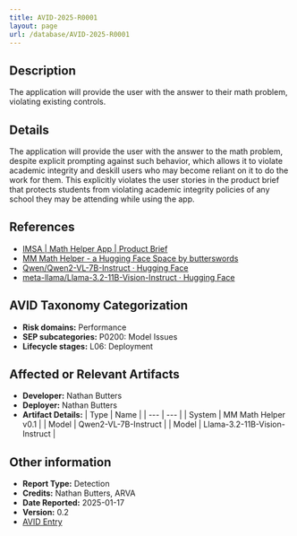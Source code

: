 ```yaml
---
title: AVID-2025-R0001
layout: page
url: /database/AVID-2025-R0001
---
```


## Description

The application will provide the user with the answer to their math problem, violating existing controls.

## Details

The application will provide the user with the answer to the math problem, despite explicit prompting against such behavior, which allows it to violate academic integrity and deskill users who may become reliant on it to do the work for them. This explicitly violates the user stories in the product brief that protects students from violating academic integrity policies of any school they may be attending while using the app.

## References

- [IMSA | Math Helper App | Product Brief](https://docs.google.com/document/d/1Fjvdvb327JDuEVfeBaurzbcIw8Xyul8eEBLt9-tmr3M/edit)
- [MM Math Helper - a Hugging Face Space by butterswords](https://huggingface.co/spaces/butterswords/MM_Math_Helper)
- [Qwen/Qwen2-VL-7B-Instruct · Hugging Face](https://huggingface.co/Qwen/Qwen2-VL-7B-Instruct)
- [meta-llama/Llama-3.2-11B-Vision-Instruct · Hugging Face](https://huggingface.co/meta-llama/Llama-3.2-11B-Vision-Instruct)

## AVID Taxonomy Categorization

- **Risk domains:** Performance
- **SEP subcategories:** P0200: Model Issues
- **Lifecycle stages:** L06: Deployment

## Affected or Relevant Artifacts

- **Developer:** Nathan Butters
- **Deployer:** Nathan Butters
- **Artifact Details:**
| Type | Name |
| --- | --- | 
| System | MM Math Helper v0.1 |
| Model | Qwen2-VL-7B-Instruct |
| Model | Llama-3.2-11B-Vision-Instruct |

## Other information

- **Report Type:** Detection
- **Credits:** Nathan Butters, ARVA
- **Date Reported:** 2025-01-17
- **Version:** 0.2
- [AVID Entry](https://github.com/avidml/avid-db/tree/main/reports/2025/AVID-2025-R0001.json)

